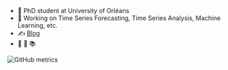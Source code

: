 - 🔭 PhD student at University of Orléans
- 🌱 Working on Time Series Forecasting, Time Series Analysis, Machine Learning, etc.
- ✍️ [Blog](https://alainouyang.github.io/)
- 🏀 🎤 📚

![GitHub metrics](https://metrics.lecoq.io/AlainOUYANG?languages=1&pagespeed=1&pagespeed.detailed=true)
